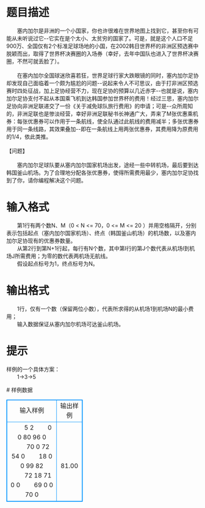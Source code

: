# 

 
 # 题目描述 
<p>
　　塞内加尔是非洲的一个小国家，你也许很难在世界地图上找到它，甚至你有可能从未听说过它--它实在是个太小、太贫穷的国家了。可是，就是这个人口不足900万、全国仅有2个标准足球场地的小国，在2002韩日世界杯的非洲区预选赛中脱颖而出，取得了世界杯决赛圈的入场券（幸好，去年中国队也进入了世界杯决赛圈，不然可就丢脸了）。<br><br>　　在塞内加尔全国球迷欣喜若狂，世界足球行家大跌眼镜的同时，塞内加尔足协却发现自己面临着一个颇为尴尬的问题--说起来令人不可思议，由于打非洲区预选赛时四处征战，加上足协经营不力，现在足协的预算以几近赤字--也就是说，塞内加尔足协支付不起从本国乘飞机到达韩国参加世界杯的费用！经过三思，塞内加尔足协向非洲足联递交了一份《关于减免球队旅行费用》的申请；可是--众所周知的，非洲足联也是惨淡经营，幸好非洲足联秘书长神通广大，弄来了M张优惠乘机券：每张优惠券可以作用于一条航线，使全队通过此航线的费用减半；多张优惠券用于同一条线路，其效果叠加--即在一条航线上用两张优惠券，其费用降为原费用的1/4，依此类推。 <br><br>【问题】<br><br>　　塞内加尔足球队要从塞内加尔国家机场出发，途经一些中转机场，最后要到达韩国釜山机场。为了合理地分配各张优惠券，使得所需费用最少，塞内加尔足协找到了你，请你编程解决这个问题。<br></p> 

 
 # 输入格式 
<p>
　　第1行有两个数N、M（0 < N <= 70，0 <= M <= 20 ）并用空格隔开，分别表示包括起点（塞内加尔国家机场）、终点（韩国釜山机场）的机场数，以及塞内加尔足协现有的优惠券数量。<br>　　从第2行到第N+1行起，每行有N个数，其中第I行的第J个数代表从机场I到机场J所需费用；为零的数代表两机场无航线。<br>　　假设起点标号为1，终点标号为N。<br></p> 

 
 # 输出格式 
<p>
　　1行，仅有一个数（保留两位小数），代表所求得的从机场1到机场N的最小费用；<br>　　输入数据保证从塞内加尔机场可达釜山机场。<br></p> 

 
 # 提示 
<p>
样例的一个具体方案：<br>　　1->3->5<br></p> 
# 样例数据
<style>
        table,table tr th, table tr td { border:1px solid #0094ff; }
        table { width: 200px; min-height: 25px; line-height: 25px; text-align: center; border-collapse: collapse;}   
    </style>
<table>
	<tr>
		<td>输入样例</td>
		<td>输出样例</td>
	</tr>
<tr><td>　　5 2
　　0 0 80 96 0
　　70 0 72 54 0
　　18 0 0 99 82
　　72 18 71 0 0
　　69 0 0 70 0
</td><td>　　81.00</td></tr></table>
